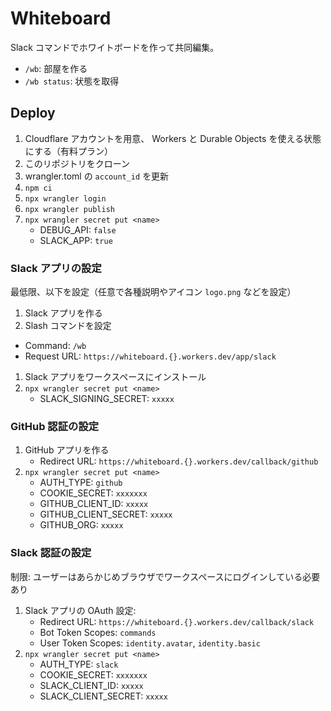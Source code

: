 # Whiteboard

Slack コマンドでホワイトボードを作って共同編集。

- `/wb`: 部屋を作る
- `/wb status`: 状態を取得

## Deploy

1. Cloudflare アカウントを用意、 Workers と Durable Objects を使える状態にする（有料プラン）
1. このリポジトリをクローン
1. wrangler.toml の `account_id` を更新
1. `npm ci`
1. `npx wrangler login`
1. `npx wrangler publish`
1. `npx wrangler secret put <name>`
   - DEBUG_API: `false`
   - SLACK_APP: `true`

### Slack アプリの設定

最低限、以下を設定（任意で各種説明やアイコン `logo.png` などを設定）

1. Slack アプリを作る
1. Slash コマンドを設定

- Command: `/wb`
- Request URL: `https://whiteboard.{}.workers.dev/app/slack`

1. Slack アプリをワークスペースにインストール
1. `npx wrangler secret put <name>`
   - SLACK_SIGNING_SECRET: `xxxxx`

### GitHub 認証の設定

1. GitHub アプリを作る
   - Redirect URL: `https://whiteboard.{}.workers.dev/callback/github`
1. `npx wrangler secret put <name>`
   - AUTH_TYPE: `github`
   - COOKIE_SECRET: `xxxxxxx`
   - GITHUB_CLIENT_ID: `xxxxx`
   - GITHUB_CLIENT_SECRET: `xxxxx`
   - GITHUB_ORG: `xxxxx`

### Slack 認証の設定

制限: ユーザーはあらかじめブラウザでワークスペースにログインしている必要あり

1. Slack アプリの OAuth 設定:
   - Redirect URL: `https://whiteboard.{}.workers.dev/callback/slack`
   - Bot Token Scopes: `commands`
   - User Token Scopes: `identity.avatar`, `identity.basic`
1. `npx wrangler secret put <name>`
   - AUTH_TYPE: `slack`
   - COOKIE_SECRET: `xxxxxxx`
   - SLACK_CLIENT_ID: `xxxxx`
   - SLACK_CLIENT_SECRET: `xxxxx`
